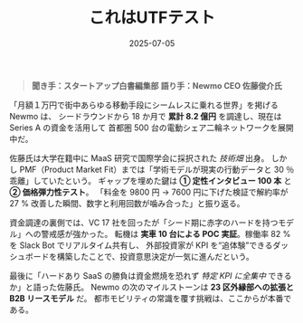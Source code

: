 ﻿---
title: "これはUTFテスト"
date: "2025-07-05"
tags: ["Mobility", "Series A"]
excerpt: "資金調達の舞台裏と PMF までの試行錯誤を語る。"
---
> **聞き手：スタートアップ白書編集部**
> **語り手：Newmo CEO 佐藤俊介氏**

「月額１万円で街中あらゆる移動手段にシームレスに乗れる世界」を掲げる Newmo は、
シードラウンドから 18 か月で **累計 8.2 億円** を調達し、現在は Series A の資金を活用して
首都圏 500 台の電動シェア二輪ネットワークを展開中だ。

佐藤氏は大学在籍中に MaaS 研究で国際学会に採択された *技術畑* 出身。
しかし PMF（Product Market Fit）までは「学術モデルが現実の行動データと 30 ％ 乖離」していたという。
ギャップを埋めた鍵は **① 定性インタビュー 100 本** と **② 価格弾力性テスト**。
「料金を 9800 円 → 7600 円に下げた検証で解約率が 27 % 改善した瞬間、数字と利用回数が噛み合った」と振り返る。

資金調達の裏側では、VC 17 社を回ったが「シード期に赤字のハードを持つモデル」への警戒感が強かった。
転機は **実車 10 台による POC 実証**。稼働率 82 % を Slack Bot でリアルタイム共有し、
外部投資家が KPI を“追体験”できるダッシュボードを構築したことで、投資意思決定が一気に進んだという。

最後に「ハードあり SaaS の勝負は資金燃焼を恐れず *特定 KPI に全集中* できるか」と語った佐藤氏。
Newmo の次のマイルストーンは **23 区外縁部への拡張と B2B リースモデル** だ。
都市モビリティの常識を覆す挑戦は、ここからが本番である。
